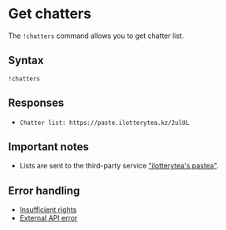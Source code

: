 # Get chatters

The `!chatters` command allows you to get chatter list.

## Syntax

`!chatters`

## Responses

+ `Chatter list: https://paste.ilotterytea.kz/2ulUL`

## Important notes

+ Lists are sent to the third-party service ["ilotterytea's pastea"](https://paste.ilotterytea.kz).

## Error handling

+ [Insufficient rights](/wiki/errors)
+ [External API error](/wiki/errors)

